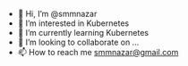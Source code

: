 - 👋 Hi, I’m @smmnazar
- 👀 I’m interested in Kubernetes
- 🌱 I’m currently learning Kubernetes
- 💞️ I’m looking to collaborate on ...
- 📫 How to reach me smmnazar@gmail.com

<!---
smmnazar/smmnazar is a ✨ special ✨ repository because its `README.md` (this file) appears on your GitHub profile.
You can click the Preview link to take a look at your changes.
--->
